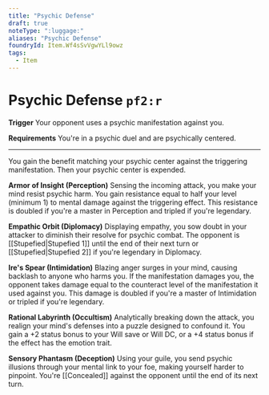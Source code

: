 ```yaml
---
title: "Psychic Defense"
draft: true
noteType: ":luggage:"
aliases: "Psychic Defense"
foundryId: Item.Wf4sSvVgwYLl9owz
tags:
  - Item
---
```


# Psychic Defense `pf2:r`

**Trigger** Your opponent uses a psychic manifestation against you.

**Requirements** You're in a psychic duel and are psychically centered.

* * *

You gain the benefit matching your psychic center against the triggering manifestation. Then your psychic center is expended.

**Armor of Insight (Perception)** Sensing the incoming attack, you make your mind resist psychic harm. You gain resistance equal to half your level (minimum 1) to mental damage against the triggering effect. This resistance is doubled if you're a master in Perception and tripled if you're legendary.

**Empathic Orbit (Diplomacy)** Displaying empathy, you sow doubt in your attacker to diminish their resolve for psychic combat. The opponent is [[Stupefied|Stupefied 1]] until the end of their next turn or [[Stupefied|Stupefied 2]] if you're legendary in Diplomacy.

**Ire's Spear (Intimidation)** Blazing anger surges in your mind, causing backlash to anyone who harms you. If the manifestation damages you, the opponent takes damage equal to the counteract level of the manifestation it used against you. This damage is doubled if you're a master of Intimidation or tripled if you're legendary.

**Rational Labyrinth (Occultism)** Analytically breaking down the attack, you realign your mind's defenses into a puzzle designed to confound it. You gain a +2 status bonus to your Will save or Will DC, or a +4 status bonus if the effect has the emotion trait.

**Sensory Phantasm (Deception)** Using your guile, you send psychic illusions through your mental link to your foe, making yourself harder to pinpoint. You're [[Concealed]] against the opponent until the end of its next turn.
